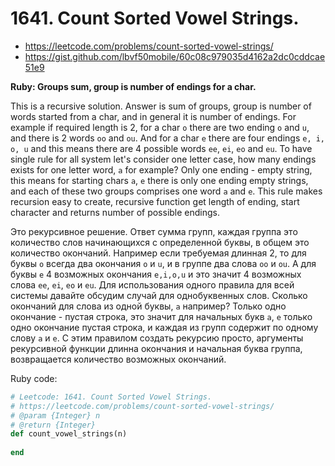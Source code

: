 # 1641. Count Sorted Vowel Strings.

- https://leetcode.com/problems/count-sorted-vowel-strings/
- https://gist.github.com/lbvf50mobile/60c08c979035d4162a2dc0cddcae51e9

**Ruby: Groups sum, group is number of endings for a char.**

This is a recursive solution. Answer is sum of groups, group is number of words started from a char, and in general it is number of endings. For example if required length is 2, for a char `o` there are two ending `o` and `u`, and there is 2 words `oo` and `ou`. And for a char `e` there are four endings `e, i, o, u` and this means there are 4 possible words `ee`, `ei`, `eo` and `eu`. To have single rule for all system let's consider one letter case, how many endings exists for one letter word, `a` for example? Only one ending - empty string, this means for starting chars `a`, `e` there is only one ending empty strings, and each of these two groups comprises one word `a` and `e`. This rule makes recursion easy to create, recursive function get length of ending, start character and returns number of possible endings.

Это рекурсивное решение. Ответ сумма групп, каждая группа это количество слов начинающихся с определенной буквы, в общем это количество окончаний. Например если требуемая длинная 2, то для буквы `o` всегда два окончания `o` и `u`, и в группе два слова `oo` и `ou`. А для буквы `e` 4 возможных окончания `e,i,o,u` и это значит 4 возможных слова `ee`, `ei`, `eo` и `eu`. Для использования одного правила для всей системы давайте обсудим случай для однобуквенных слов. Сколько окончаний для слова из одной буквы, `a` например? Только одно окончание - пустая строка, это значит для начальных букв `a`, `e` только одно окончание пустая строка, и каждая из групп содержит по одному слову `a` и `e`. С этим правилом создать рекурсию просто, аргументы рекурсивной функции длинна окончания и начальная буква группа, возвращается количество возможных окончаний.


Ruby code:
```Ruby
# Leetcode: 1641. Count Sorted Vowel Strings.
# https://leetcode.com/problems/count-sorted-vowel-strings/
# @param {Integer} n
# @return {Integer}
def count_vowel_strings(n)
    
end
````